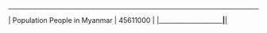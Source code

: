  _________________________________________ 
| Population People in Myanmar | 45611000 |
|______________________________|__________|